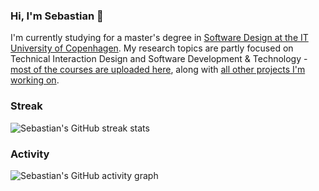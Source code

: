 ### Hi, I'm Sebastian 👋

I'm currently studying for a master's degree in [Software Design at the IT University of Copenhagen](https://en.itu.dk/Programmes/MSc-Programmes/Software-Design#specialisations). My research topics are partly focused on Technical Interaction Design and Software Development & Technology - [most of the courses are uploaded here](https://github.com/stars/sebastianromano/lists/itu), along with [all other projects I'm working on](https://github.com/sebastianromano?tab=repositories&q=&type=&language=&sort=).

### Streak
![Sebastian's GitHub streak stats](https://github-readme-streak-stats.herokuapp.com/?user=sebastianromano&theme=radical)

### Activity
![Sebastian's GitHub activity graph](https://activity-graph.herokuapp.com/graph?username=sebastianromano&theme=react-dark)